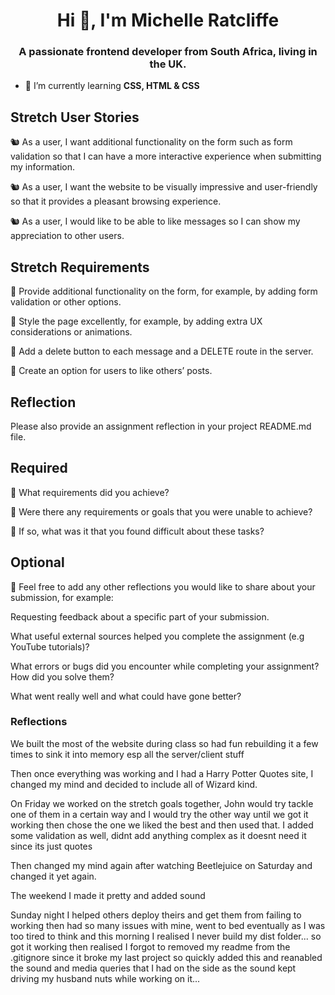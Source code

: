 <h1 align="center">Hi 👋, I'm Michelle Ratcliffe</h1>
<h3 align="center">A passionate frontend developer from South Africa, living in the UK.</h3>

- 🌱 I’m currently learning **CSS, HTML & CSS**

<h2>Stretch User Stories</h2>
<p>🐿️ As a user, I want additional functionality on the form such as form validation so that I can have a more interactive experience when submitting my information.</p>
<p>🐿️ As a user, I want the website to be visually impressive and user-friendly so that it provides a pleasant browsing experience.</p>
<p>🐿️ As a user, I would like to be able to like messages so I can show my appreciation to other users.</p>

<h2>Stretch Requirements</h2>
<p>🏹 Provide additional functionality on the form, for example, by adding form validation or other options.</p>
<p>🏹 Style the page excellently, for example, by adding extra UX considerations or animations.</p>
<p>🏹 Add a delete button to each message and a DELETE route in the server.</p>
<p>🏹 Create an option for users to like others’ posts.</p>

<h2>Reflection</h2>
<p>Please also provide an assignment reflection in your project README.md file.</p>

<h2>Required</h2>
<p>🎯 What requirements did you achieve?</p>
<p>🎯 Were there any requirements or goals that you were unable to achieve?</p>
<p>🎯 If so, what was it that you found difficult about these tasks?</p>

<h2>Optional</h2>

<p>🏹 Feel free to add any other reflections you would like to share about your submission, for example:</p>

<p>Requesting feedback about a specific part of your submission.</p>
<p>What useful external sources helped you complete the assignment (e.g YouTube tutorials)?</p>
<p>What errors or bugs did you encounter while completing your assignment? How did you solve them?</p>
<p>What went really well and what could have gone better?</p>

<h3>Reflections</h3>

<p>We built the most of the website during class so had fun rebuilding it a few times to sink it into memory esp all the server/client stuff</p>
<p>Then once everything was working and I had a Harry Potter Quotes site, I changed my mind and decided to include all of Wizard kind.</p>
<p>On Friday we worked on the stretch goals together, John would try tackle one of them in a certain way and I would try the other way until we got it working then chose the one we liked the best and then used that. I added some validation as well, didnt add anything complex as it doesnt need it since its just quotes</p>
<p>Then changed my mind again after watching Beetlejuice on Saturday and changed it yet again.</p>
<p>The weekend I made it pretty and added sound</p>
<p>Sunday night I helped others deploy theirs and get them from failing to working then had so many issues with mine, went to bed eventually as I was too tired to think and this morning I realised I never build my dist folder... so got it working then realised I forgot to removed my readme from the .gitignore since it broke my last project so quickly added this and reanabled the sound and media queries that I had on the side as the sound kept driving my husband nuts while working on it...</p>

